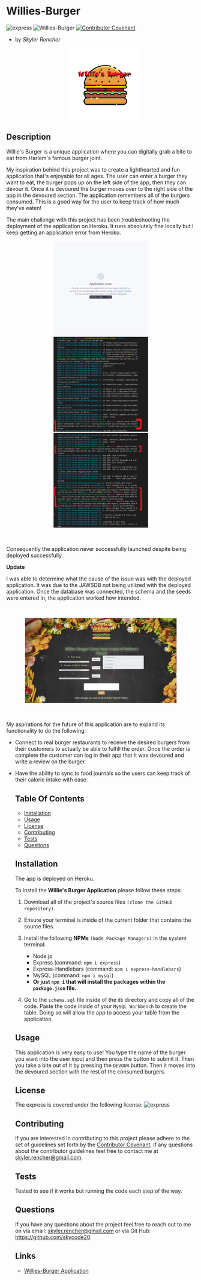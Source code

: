 # Willies-Burger

  ![express](https://img.shields.io/npm/l/express)
  ![Willies-Burger](https://img.shields.io/github/languages/top/skycode20/Willies-Burger)
  [![Contributor Covenant](https://img.shields.io/badge/Contributor%20Covenant-v2.0%20adopted-ff69b4.svg)](code_of_conduct.md)

  - by *Skyler Rencher*

    <p align=center>
    <img src="public\assets\images\burger.png" alt="Willie's Burger logo" width= 40% height= 40%>
    </p>
  
  ## Description    

  Willie's Burger is a unique application where you can digitally grab a bite to eat from Harlem's famous burger joint. 

  My inspiration behind this project was to create a lighthearted and fun application that's enjoyable for all ages. The user can enter a burger they want to eat, the burger pops up on the left side of the app, then they can devour it. Once it is devoured the burger moves over to the right side of the app in the devoured section. The application remembers all of the burgers consumed. This is a good way for the user to keep track of how much they've eaten!

  The main challenge with this project has been troubleshooting the deployment of the application on Heroku. It runs absolutely fine locally but I keep getting an application error from Heroku. 
    <br>    
  <p align=center>
    <img src="public\assets\images\apperror.png" alt="picture of the application error pagee for Willie's Burgers." width= 50% height= 50%>
    <img src="public\assets\images\herokulog1.jpg" alt="picture of the heroku log." width= 50% height= 50%>
    <img src="public\assets\images\herokulog2.jpg" alt="picture of the heroku log." width= 50% height= 50%>
  </p>
  <br>

Consequently the application never successfully launched despite being deployed successfully.

**Update**

I was able to determine what the cause of the issue was with the deployed application. It was due to the JAWSDB not being utilized with the deployed application. Once the database was connected, the schema and the seeds were entered in, the application worked how intended.

  <br>    
  <p align=center>
    <img src="public\assets\images\willies-burger-pic.jpg" alt="Willie's Burger app UI." width= 80% height= 80%>
  </p>
  <br>



My aspirations for the future of this application are to expand its functionality to do the following:
- Connect to real burger restaurants to receive the desired burgers from their customers to actually be able to fulfill the order. Once the order is complete the customer can log in their app that it was devoured and write a review on the burger.
- Have the ability to sync to food journals so the users can keep track of their calorie intake with ease.

  ## Table Of Contents    

  * [Installation](#installation)
  * [Usage](#usage)
  * [License](#license)
  * [Contributing](#contributing)
  * [Tests](#tests)
  * [Questions](#questions)
  
  ## Installation    

  The app is deployed on Heroku.

  To install the **Willie's Burger Application** please follow these steps:

  1. Download all of the project's source files `(clone the GitHub repository)`.
  2. Ensure your terminal is inside of the current folder that contains the source files.
  3. Install the following **NPMs** `(Node Package Managers)` in the system terminal:
        * Node.js
        * Express (command: ```npm i express```)
        * Express-Handlebars (command: ```npm i express-handlebars```)
        * MySQL (command: ```npm i mysql```)
        * **Or just ```npm i``` that will install the packages within the `package.json` file.**

  4. Go to the `schema.sql` file inside of the `db` directory and copy all of the code. Paste the code inside of your `MySQL Workbench` to create the table. Doing so will allow the app to access your table from the application.

  ## Usage    

  This application is very easy to use! You type the name of the burger you want into the user input and then press the button to submit it. Then you take a bite out of it by pressing the `DEVOUR` button. Then it moves into the devoured section with the rest of the consumed burgers.

  ## License    

  The express is covered under the following license: ![express](https://img.shields.io/npm/l/express)

  ## Contributing     

  If you are interested in contributing to this project please adhere to the set of guidelines set forth by the [Contributor Covenant](https://www.contributor-covenant.org/version/2/0/code_of_conduct/). If any questions about the contributor guidelines feel free to contact me at skyler.rencher@gmail.com.

      
  

  ## Tests    

  Tested to see if it works but running the code each step of the way.

  ## Questions    

  If you have any questions about the project feel free to reach out to me on via email: skyler.rencher@gmail.com or via Git Hub: https://github.com/skycode20.
  
  ## Links

  * [Willies-Burger Application](https://github.com/skycode20/Willies-Burger)

